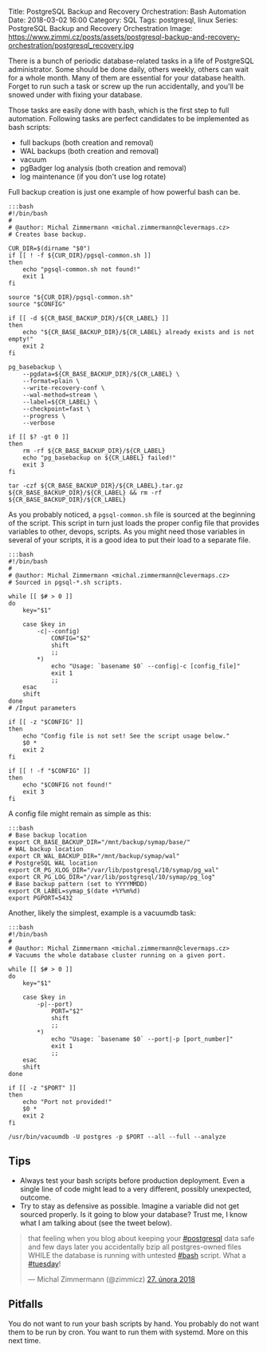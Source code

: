 Title: PostgreSQL Backup and Recovery Orchestration: Bash Automation
Date: 2018-03-02 16:00
Category: SQL
Tags: postgresql, linux
Series: PostgreSQL Backup and Recovery Orchestration
Image: https://www.zimmi.cz/posts/assets/postgresql-backup-and-recovery-orchestration/postgresql_recovery.jpg

There is a bunch of periodic database-related tasks in a life of PostgreSQL administrator. Some should be done daily, others weekly, others can wait for a whole month. Many of them are essential for your database health. Forget to run such a task or screw up the run accidentally, and you'll be snowed under with fixing your database.

Those tasks are easily done with bash, which is the first step to full automation. Following tasks are perfect candidates to be implemented as bash scripts:

* full backups (both creation and removal)
* WAL backups (both creation and removal)
* vacuum
* pgBadger log analysis (both creation and removal)
* log maintenance (if you don't use log rotate)

<!-- -->

Full backup creation is just one example of how powerful bash can be.

    :::bash
    #!/bin/bash
    #
    # @author: Michal Zimmermann <michal.zimmermann@clevermaps.cz>
    # Creates base backup.

    CUR_DIR=$(dirname "$0")
    if [[ ! -f ${CUR_DIR}/pgsql-common.sh ]]
    then
        echo "pgsql-common.sh not found!"
        exit 1
    fi

    source "${CUR_DIR}/pgsql-common.sh"
    source "$CONFIG"

    if [[ -d ${CR_BASE_BACKUP_DIR}/${CR_LABEL} ]]
    then
        echo "${CR_BASE_BACKUP_DIR}/${CR_LABEL} already exists and is not empty!"
        exit 2
    fi

    pg_basebackup \
        --pgdata=${CR_BASE_BACKUP_DIR}/${CR_LABEL} \
        --format=plain \
        --write-recovery-conf \
        --wal-method=stream \
        --label=${CR_LABEL} \
        --checkpoint=fast \
        --progress \
        --verbose

    if [[ $? -gt 0 ]]
    then
        rm -rf ${CR_BASE_BACKUP_DIR}/${CR_LABEL}
        echo "pg_basebackup on ${CR_LABEL} failed!"
        exit 3
    fi

    tar -czf ${CR_BASE_BACKUP_DIR}/${CR_LABEL}.tar.gz ${CR_BASE_BACKUP_DIR}/${CR_LABEL} && rm -rf ${CR_BASE_BACKUP_DIR}/${CR_LABEL}

As you probably noticed, a `pgsql-common.sh` file is sourced at the beginning of the script. This script in turn just loads the proper config file that provides variables to other, devops, scripts. As you might need those variables in several of your scripts, it is a good idea to put their load to a separate file.

    :::bash
    #!/bin/bash
    #
    # @author: Michal Zimmermann <michal.zimmermann@clevermaps.cz>
    # Sourced in pgsql-*.sh scripts.

    while [[ $# > 0 ]]
    do
        key="$1"

        case $key in
            -c|--config)
                CONFIG="$2"
                shift
                ;;
            *)
                echo "Usage: `basename $0` --config|-c [config_file]"
                exit 1
                ;;
        esac
        shift
    done
    # /Input parameters

    if [[ -z "$CONFIG" ]]
    then
        echo "Config file is not set! See the script usage below."
        $0 *
        exit 2
    fi

    if [[ ! -f "$CONFIG" ]]
    then
        echo "$CONFIG not found!"
        exit 3
    fi

A config file might remain as simple as this:

    :::bash
    # Base backup location
    export CR_BASE_BACKUP_DIR="/mnt/backup/symap/base/"
    # WAL backup location
    export CR_WAL_BACKUP_DIR="/mnt/backup/symap/wal"
    # PostgreSQL WAL location
    export CR_PG_XLOG_DIR="/var/lib/postgresql/10/symap/pg_wal"
    export CR_PG_LOG_DIR="/var/lib/postgresql/10/symap/pg_log"
    # Base backup pattern (set to YYYYMMDD)
    export CR_LABEL=symap_$(date +%Y%m%d)
    export PGPORT=5432

Another, likely the simplest, example is a vacuumdb task:

    :::bash
    #!/bin/bash
    #
    # @author: Michal Zimmermann <michal.zimmermann@clevermaps.cz>
    # Vacuums the whole database cluster running on a given port.

    while [[ $# > 0 ]]
    do
        key="$1"

        case $key in
            -p|--port)
                PORT="$2"
                shift
                ;;
            *)
                echo "Usage: `basename $0` --port|-p [port_number]"
                exit 1
                ;;
        esac
        shift
    done

    if [[ -z "$PORT" ]]
    then
        echo "Port not provided!"
        $0 *
        exit 2
    fi

    /usr/bin/vacuumdb -U postgres -p $PORT --all --full --analyze


## Tips

* Always test your bash scripts before production deployment. Even a single line of code might lead to a very different, possibly unexpected, outcome.
* Try to stay as defensive as possible. Imagine a variable did not get sourced properly. Is it going to blow your database? Trust me, I know what I am talking about (see the tweet below).


<blockquote class="twitter-tweet" data-lang="cs"><p lang="en" dir="ltr">that feeling when you blog about keeping your <a href="https://twitter.com/hashtag/postgresql?src=hash&amp;ref_src=twsrc%5Etfw">#postgresql</a> data safe and few days later you accidentally bzip all postgres-owned files WHILE the database is running with untested <a href="https://twitter.com/hashtag/bash?src=hash&amp;ref_src=twsrc%5Etfw">#bash</a> script. What a <a href="https://twitter.com/hashtag/tuesday?src=hash&amp;ref_src=twsrc%5Etfw">#tuesday</a>!</p>&mdash; Michal Zimmermann (@zimmicz) <a href="https://twitter.com/zimmicz/status/968546584567996416?ref_src=twsrc%5Etfw">27. února 2018</a></blockquote>
<script async src="https://platform.twitter.com/widgets.js" charset="utf-8"></script>

## Pitfalls

You do not want to run your bash scripts by hand. You probably do not want them to be run by cron. You want to run them with systemd. More on this next time.
